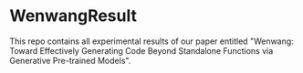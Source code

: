 # WenwangResult
This repo contains all experimental results of our paper entitled "Wenwang: Toward Effectively Generating Code Beyond Standalone Functions via Generative Pre-trained Models".
